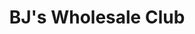 ---
title: "BJ's Wholesale Club"
url: /brooklyn/bjs-wholesale-club-shore-parkway/
shop: wholesale
---